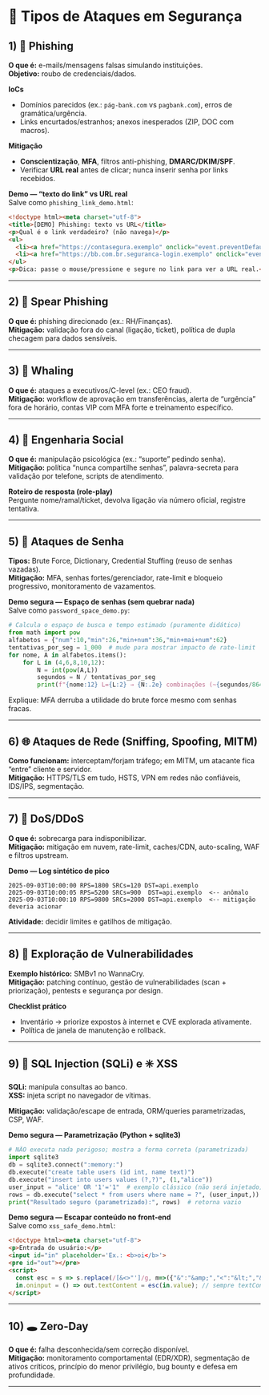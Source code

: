 # 🔹 Tipos de Ataques em Segurança

## 1) 🎣 Phishing
**O que é:** e-mails/mensagens falsas simulando instituições.  
**Objetivo:** roubo de credenciais/dados.

**IoCs**
- Domínios parecidos (ex.: `pág-bank.com` vs `pagbank.com`), erros de gramática/urgência.
- Links encurtados/estranhos; anexos inesperados (ZIP, DOC com macros).

**Mitigação**
- **Conscientização**, **MFA**, filtros anti-phishing, **DMARC/DKIM/SPF**.
- Verificar **URL real** antes de clicar; nunca inserir senha por links recebidos.

**Demo — “texto do link” vs URL real**  
Salve como `phishing_link_demo.html`:
```html
<!doctype html><meta charset="utf-8">
<title>[DEMO] Phishing: texto vs URL</title>
<p>Qual é o link verdadeiro? (não navega)</p>
<ul>
  <li><a href="https://contasegura.exemplo" onclick="event.preventDefault();alert(this.href);">Banco do Brasil</a></li>
  <li><a href="https://bb.com.br.seguranca-login.exemplo" onclick="event.preventDefault();alert(this.href);">Banco do Brasil</a></li>
</ul>
<p>Dica: passe o mouse/pressione e segure no link para ver a URL real.</p>
```

---

## 2) 🎯 Spear Phishing
**O que é:** phishing direcionado (ex.: RH/Finanças).  
**Mitigação:** validação fora do canal (ligação, ticket), política de dupla checagem para dados sensíveis.

---

## 3) 🐋 Whaling
**O que é:** ataques a executivos/C-level (ex.: CEO fraud).  
**Mitigação:** workflow de aprovação em transferências, alerta de “urgência” fora de horário, contas VIP com MFA forte e treinamento específico.

---

## 4) 🧠 Engenharia Social
**O que é:** manipulação psicológica (ex.: “suporte” pedindo senha).  
**Mitigação:** política “nunca compartilhe senhas”, palavra-secreta para validação por telefone, scripts de atendimento.

**Roteiro de resposta (role-play)**  
Pergunte nome/ramal/ticket, devolva ligação via número oficial, registre tentativa.

---

## 5) 🔐 Ataques de Senha
**Tipos:** Brute Force, Dictionary, Credential Stuffing (reuso de senhas vazadas).  
**Mitigação:** MFA, senhas fortes/gerenciador, rate-limit e bloqueio progressivo, monitoramento de vazamentos.

**Demo segura — Espaço de senhas (sem quebrar nada)**  
Salve como `password_space_demo.py`:
```python
# Calcula o espaço de busca e tempo estimado (puramente didático)
from math import pow
alfabetos = {"num":10,"min":26,"min+num":36,"min+mai+num":62}
tentativas_por_seg = 1_000  # mude para mostrar impacto de rate-limit
for nome, A in alfabetos.items():
    for L in (4,6,8,10,12):
        N = int(pow(A,L))
        segundos = N / tentativas_por_seg
        print(f"{nome:12} L={L:2} → {N:.2e} combinações (~{segundos/86400:.2f} dias @{tentativas_por_seg}/s)")
```

Explique: MFA derruba a utilidade do brute force mesmo com senhas fracas.

---

## 6) 🌐 Ataques de Rede (Sniffing, Spoofing, MITM)
**Como funcionam:** interceptam/forjam tráfego; em MITM, um atacante fica “entre” cliente e servidor.  
**Mitigação:** HTTPS/TLS em tudo, HSTS, VPN em redes não confiáveis, IDS/IPS, segmentação.

---

## 7) 🌊 DoS/DDoS
**O que é:** sobrecarga para indisponibilizar.  
**Mitigação:** mitigação em nuvem, rate-limit, caches/CDN, auto-scaling, WAF e filtros upstream.

**Demo — Log sintético de pico**
```
2025-09-03T10:00:00 RPS=1800 SRCs=120 DST=api.exemplo
2025-09-03T10:00:05 RPS=5200 SRCs=900  DST=api.exemplo  <-- anômalo
2025-09-03T10:00:10 RPS=9800 SRCs=2000 DST=api.exemplo  <-- mitigação deveria acionar
```
**Atividade:** decidir limites e gatilhos de mitigação.

---

## 8) 🧩 Exploração de Vulnerabilidades
**Exemplo histórico:** SMBv1 no WannaCry.  
**Mitigação:** patching contínuo, gestão de vulnerabilidades (scan + priorização), pentests e segurança por design.

**Checklist prático**  
- Inventário → priorize expostos à internet e CVE explorada ativamente.  
- Política de janela de manutenção e rollback.

---

## 9) 💉 SQL Injection (SQLi) e ✳️ XSS
**SQLi:** manipula consultas ao banco.  
**XSS:** injeta script no navegador de vítimas.

**Mitigação:** validação/escape de entrada, ORM/queries parametrizadas, CSP, WAF.

**Demo segura — Parametrização (Python + sqlite3)**
```python
# NÃO executa nada perigoso; mostra a forma correta (parametrizada)
import sqlite3
db = sqlite3.connect(":memory:")
db.execute("create table users (id int, name text)")
db.execute("insert into users values (?,?)", (1,"alice"))
user_input = "alice' OR '1'='1"  # exemplo clássico (não será injetado)
rows = db.execute("select * from users where name = ?", (user_input,)).fetchall()
print("Resultado seguro (parametrizado):", rows)  # retorna vazio
```

**Demo segura — Escapar conteúdo no front-end**  
Salve como `xss_safe_demo.html`:
```html
<!doctype html><meta charset="utf-8">
<p>Entrada do usuário:</p>
<input id="in" placeholder='Ex.: <b>oi</b>'>
<pre id="out"></pre>
<script>
  const esc = s => s.replace(/[&<>"']/g, m=>({"&":"&amp;","<":"&lt;","&gt;":"&gt;","\"":"&quot;","'":"&#39;"}[m]));
  in.oninput = () => out.textContent = esc(in.value); // sempre textContent/escape
</script>
```

---

## 10) 🕳️ Zero-Day
**O que é:** falha desconhecida/sem correção disponível.  
**Mitigação:** monitoramento comportamental (EDR/XDR), segmentação de ativos críticos, princípio do menor privilégio, bug bounty e defesa em profundidade.


-----



